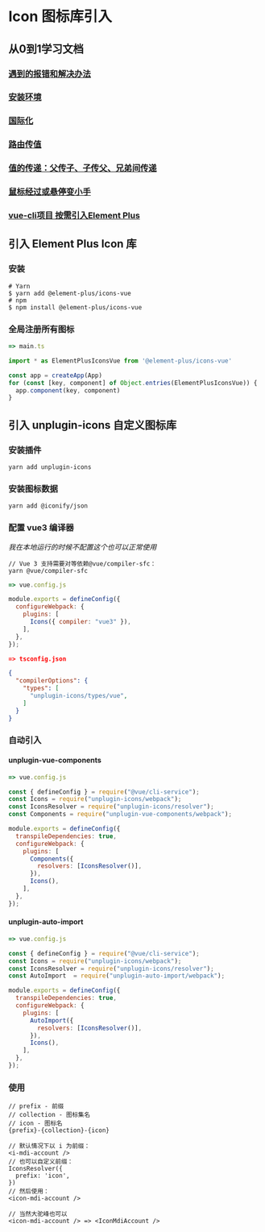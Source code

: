 # Icon 图标库引入

## 从0到1学习文档
### [遇到的报错和解决办法](./%E9%81%87%E5%88%B0%E7%9A%84%E6%8A%A5%E9%94%99%E5%92%8C%E8%A7%A3%E5%86%B3%E5%8A%9E%E6%B3%95.md)
### [安装环境](./%E5%AE%89%E8%A3%85%E7%8E%AF%E5%A2%83.md)
### [国际化](./%E5%9B%BD%E9%99%85%E5%8C%96.md)
### [路由传值](./%E8%B7%AF%E7%94%B1%E4%BC%A0%E5%80%BC.md)
### [值的传递：父传子、子传父、兄弟间传递](./%E5%80%BC%E7%9A%84%E4%BC%A0%E9%80%92%EF%BC%9A%E7%88%B6%E4%BC%A0%E5%AD%90%E3%80%81%E5%AD%90%E4%BC%A0%E7%88%B6%E3%80%81%E5%85%84%E5%BC%9F%E9%97%B4%E4%BC%A0%E9%80%92.md)
### [鼠标经过或悬停变小手](./%E9%BC%A0%E6%A0%87%E7%BB%8F%E8%BF%87%E6%88%96%E6%82%AC%E5%81%9C%E5%8F%98%E5%B0%8F%E6%89%8B.md)
### [vue-cli项目 按需引入Element Plus](./vue-cli%E9%A1%B9%E7%9B%AE%20%E6%8C%89%E9%9C%80%E5%BC%95%E5%85%A5Element%20Plus.md)

## 引入 Element Plus Icon 库

### 安装
```
# Yarn
$ yarn add @element-plus/icons-vue
# npm
$ npm install @element-plus/icons-vue
```

### 全局注册所有图标
```main.ts
=> main.ts

import * as ElementPlusIconsVue from '@element-plus/icons-vue'

const app = createApp(App)
for (const [key, component] of Object.entries(ElementPlusIconsVue)) {
  app.component(key, component)
}
```

## 引入 unplugin-icons 自定义图标库

### 安装插件
```
yarn add unplugin-icons
```

### 安装图标数据
```
yarn add @iconify/json
```

### 配置 vue3 编译器
*我在本地运行的时候不配置这个也可以正常使用*
```
// Vue 3 支持需要对等依赖@vue/compiler-sfc：
yarn @vue/compiler-sfc
```
```vue.config.js
=> vue.config.js

module.exports = defineConfig({
  configureWebpack: {
    plugins: [
      Icons({ compiler: "vue3" }),
    ],
  },
});
```
```tsconfig.json
=> tsconfig.json

{
  "compilerOptions": {
    "types": [
      "unplugin-icons/types/vue",
    ]
  }
}
```

### 自动引入

#### unplugin-vue-components
``` vue.config.js
=> vue.config.js

const { defineConfig } = require("@vue/cli-service");
const Icons = require("unplugin-icons/webpack");
const IconsResolver = require("unplugin-icons/resolver");
const Components = require("unplugin-vue-components/webpack");

module.exports = defineConfig({
  transpileDependencies: true,
  configureWebpack: {
    plugins: [
      Components({
        resolvers: [IconsResolver()],
      }),
      Icons(),
    ],
  },
});
```

#### unplugin-auto-import
```vue.config.js
=> vue.config.js

const { defineConfig } = require("@vue/cli-service");
const Icons = require("unplugin-icons/webpack");
const IconsResolver = require("unplugin-icons/resolver");
const AutoImport  = require("unplugin-auto-import/webpack");

module.exports = defineConfig({
  transpileDependencies: true,
  configureWebpack: {
    plugins: [
      AutoImport({
        resolvers: [IconsResolver()],
      }),
      Icons(),
    ],
  },
});
```

### 使用
```
// prefix - 前缀
// collection - 图标集名
// icon - 图标名
{prefix}-{collection}-{icon}

// 默认情况下以 i 为前缀：
<i-mdi-account />
// 也可以自定义前缀：
IconsResolver({
  prefix: 'icon',
})
// 然后使用：
<icon-mdi-account />

// 当然大驼峰也可以
<icon-mdi-account /> => <IconMdiAccount />
```
